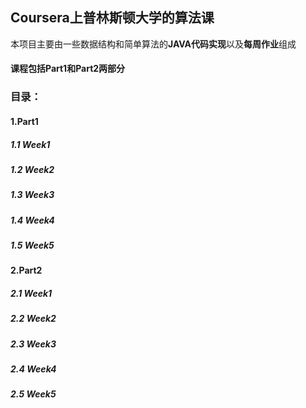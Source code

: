 ## Coursera上普林斯顿大学的算法课

本项目主要由一些数据结构和简单算法的**JAVA代码实现**以及**每周作业**组成

#### 课程包括Part1和Part2两部分

### 目录：
#### 1.Part1
##### 1.1 Week1
##### 1.2 Week2
##### 1.3 Week3
##### 1.4 Week4
##### 1.5 Week5
#### 2.Part2
##### 2.1 Week1
##### 2.2 Week2
##### 2.3 Week3
##### 2.4 Week4
##### 2.5 Week5
